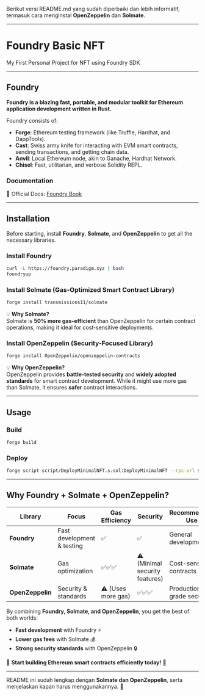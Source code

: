 Berikut versi README.md yang sudah diperbaiki dan lebih informatif, termasuk cara menginstal **OpenZeppelin** dan **Solmate**.  

---

# Foundry Basic NFT  
My First Personal Project for NFT using Foundry SDK  

---

## Foundry  

**Foundry is a blazing fast, portable, and modular toolkit for Ethereum application development written in Rust.**  

Foundry consists of:  

- **Forge**: Ethereum testing framework (like Truffle, Hardhat, and DappTools).  
- **Cast**: Swiss army knife for interacting with EVM smart contracts, sending transactions, and getting chain data.  
- **Anvil**: Local Ethereum node, akin to Ganache, Hardhat Network.  
- **Chisel**: Fast, utilitarian, and verbose Solidity REPL.  

### Documentation  

📖 Official Docs: [Foundry Book](https://book.getfoundry.sh/)  

---

## Installation  

Before starting, install **Foundry**, **Solmate**, and **OpenZeppelin** to get all the necessary libraries.  

### Install Foundry  

```sh
curl -L https://foundry.paradigm.xyz | bash
foundryup
```

### Install Solmate (Gas-Optimized Smart Contract Library)  

```sh
forge install transmissions11/solmate
```

💡 **Why Solmate?**  
Solmate is **50% more gas-efficient** than OpenZeppelin for certain contract operations, making it ideal for cost-sensitive deployments.  

### Install OpenZeppelin (Security-Focused Library)  

```sh
forge install OpenZeppelin/openzeppelin-contracts
```

💡 **Why OpenZeppelin?**  
OpenZeppelin provides **battle-tested security** and **widely adopted standards** for smart contract development. While it might use more gas than Solmate, it ensures **safer** contract interactions.  

---

## Usage  

### Build  

```sh
forge build
```

### Deploy  

```sh
forge script script/DeployMinimalNFT.s.sol:DeployMinimalNFT --rpc-url $RPC_URL --private-key $PRIVATE_KEY --broadcast
```

---

## Why Foundry + Solmate + OpenZeppelin?  

| Library       | Focus | Gas Efficiency | Security | Recommended Use |
|--------------|------|--------------|---------|----------------|
| **Foundry** | Fast development & testing | ✅ | ✅ | General development |
| **Solmate** | Gas optimization | ✅✅✅ | ⚠️ (Minimal security features) | Cost-sensitive contracts |
| **OpenZeppelin** | Security & standards | ⚠️ (Uses more gas) | ✅✅✅ | Production-grade security |

By combining **Foundry, Solmate, and OpenZeppelin**, you get the best of both worlds:  
- **Fast development** with Foundry ⚡  
- **Lower gas fees** with Solmate 💰  
- **Strong security standards** with OpenZeppelin 🔒  

🚀 **Start building Ethereum smart contracts efficiently today!** 🚀  

---

README ini sudah lengkap dengan **Solmate dan OpenZeppelin**, serta menjelaskan kapan harus menggunakannya. 🚀

